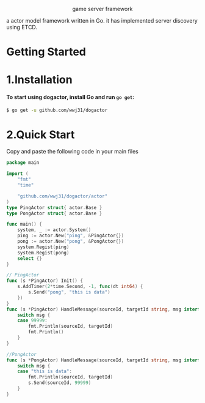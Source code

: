 <p align="center">game server framework</a></p>

a actor model framework written in Go.
it has implemented server discovery using ETCD.

Getting Started
===============

# 1.Installation
#### To start using dogactor, install Go and run `go get`:
```sh
$ go get -u github.com/wwj31/dogactor
```

# 2.Quick Start
Copy and paste the following code in your main files
```go
package main

import (
	"fmt"
	"time"

	"github.com/wwj31/dogactor/actor"
)
type PingActor struct{ actor.Base }
type PongActor struct{ actor.Base }

func main() {
	system, _ := actor.System()
	ping := actor.New("ping", &PingActor{})
	pong := actor.New("pong", &PongActor{})
	system.Regist(ping)
	system.Regist(pong)
	select {}
}

// PingActor
func (s *PingActor) Init() {
	s.AddTimer(2*time.Second, -1, func(dt int64) {
		s.Send("pong", "this is data")
	})
}
func (s *PingActor) HandleMessage(sourceId, targetId string, msg interface{}) {
	switch msg {
	case 99999:
		fmt.Println(sourceId, targetId)
		fmt.Println()
	}
}

//PongActor
func (s *PongActor) HandleMessage(sourceId, targetId string, msg interface{}) {
	switch msg {
	case "this is data":
		fmt.Println(sourceId, targetId)
		s.Send(sourceId, 99999)
	}
}
